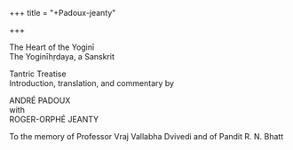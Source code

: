 +++
title = "+Padoux-jeanty"

+++


The Heart of the Yoginī  
The Yoginīhṛdaya,  a Sanskrit 

Tantric Treatise    
Introduction, translation, and commentary by 

ANDRÉ PADOUX  
with  
ROGER-ORPHÉ JEANTY 

To the memory of Professor Vraj Vallabha Dvivedi and of Pandit R. N. Bhatt 
